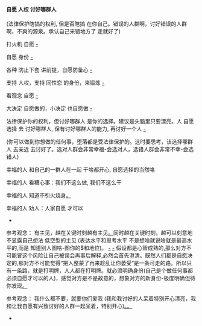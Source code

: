 
#### 自愿 人权 讨好哪群人

(法律保护瞎搞的权利, 但是否瞎搞 在你自己。错误的人群啊，讨好错误的人群啊，不爽的源泉。承认自己来错地方了 走就好了)

打火机 自愿 [-](https://github.com/7900ms/000nottheater_deserted_systemlibrary/blob/master/supplementary/chain-打火机补充.md)

自愿 身份 [-](https://github.com/7900ms/000nottheater_deserted_systemlibrary/blob/master/supplementary/week-更上镜.md#红色人士也会摆POSE。有“这副好身躯-赋予其意义”的--身份的对抗-和红色人士对抗)

各种 防止下套 讲前提，自愿防备心 [-](https://github.com/7900ms/000nottheater_deserted_systemsoftware/blob/master/local-lightshelf/羊圈.md#羊圈,三人格)

支持 人权，支持 同性恋 的身份，来锻炼 [-](https://github.com/7900ms/000nottheater_deserted_systemlibrary/blob/master/supplementary/M值(风采值).md)

看观念 自愿 [-](https://www.v2ex.com/notes/28797#车马不动-观念先行--看着很累的-不想看)

大决定 自愿做的，小决定 也自愿做 [-](https://github.com/7900ms/000nottheater_deserted_systemlibrary/blob/master/supplementary/chain-意图-攥紧钱2.md)

法律保护你的权利，但讨好哪群人 是你的选择。建议是头脑里只要漂亮。人 自愿选择 去 讨好哪群人, 保有讨好哪群人的能力, 再讨好一个人 [-](https://www.v2ex.com/notes/28860)

(你可以做到你想做的任何事，堕落都是受法律保护的。这时要思考，该选择哪群人 去亲近 去讨好了。选对人群会非常幸福-会选对人，选错人群会非常不幸-会选错人)

幸福的人 和自己的一群人在一起 干啥都开心, 自愿选择的当然咯

幸福的人 看糟心事：我们不这么做, 我们不这么干

幸福的人 知道不引火烧身[。](http://ask.qyer.com/question/900579.html#䕶照複印，副件放在行李箱內，或存在電話中。帶二張䕶照片。這些都是以防萬一。原件一定要隨身帶。全球都有小偷，向遊客下手，自己警惕心高，拒絕任何人幫倒忙，或故意潑髒物。現金分開放，衣著首飾都要低調，強搶事件比較少。)

幸福的人 劝人：人家自愿 才可以

-

参考观念：
有主见，越在关键时刻越有主见[。](http://w/#我的想法不是陪你唠嗑唠出来的。用得着么？)同时越在关键时刻，越可以刻意地不显露自己想法 低空型的主见 (表达水平和思考水平 不是想啥就说啥就是最高水平的,而是 知道别人图啥-图你的$和地位)。 [-](https://github.com/7900ms/000nottheater_deserted_systemlibrary/blob/master/supplementary/chain-打火机2.md#如果对方是故意的，那么你犯冲会很危险，等于上套) [-](https://github.com/7900ms/000nottheater_deserted_systemlibrary/blob/master/supplementary/chain-打火机.md#只要形成意向，一旦暴露就就会受到攻击) 假设都是心智成熟的,那么对方不可能冒这个风险让自己被误会再事后解释,必然会首先澄清。既然人们都是自愿决定的,那对方不可能觉得“把人整蒙了再来趁乱让你萎受”是一条可走的路。所以只有一条路，就是打明牌，人人都在打明牌。就必须明确身份(自己是个做任何事都必须自愿才可以的人)，感觉对方是不是故意的，想象对方的新身份-极度明确但待你发现[。](http://w/觉得你有毒的那我不会信一个字.有毒的人那本质就是你会伤害我-识破并躲开就是我不上套)

参考观念：
我什么都不要，就要你们爱我 (我和我讨好的人呆着特别开心漂亮，我和让我自愿有兴致讨好的人群一起呆着，特别开心)[。](https://youtu.be/e9wAbh88d4U?t=3m24s#没有感觉-和没有感觉的人群里呆着-太糟糕了--自己没有感觉-糟糕--本可以很多空间供entertainment的-来亲亲抱抱啊###而且如果你不知道自己作为一个一般人想和一个人亲亲抱抱的感觉-和对应举动表现,你怎么知道别人的某举动想不想和你亲亲抱抱啊)[。](http://w/#小娃娃和小娃娃放得开地展现玩耍-ohno赤裸特工把sex当作武器-what-kind-of-miserable-life-theyHave。注意小娃娃也是从娃娃群里挑的一个平均好看不赖的人和好时机)

-
